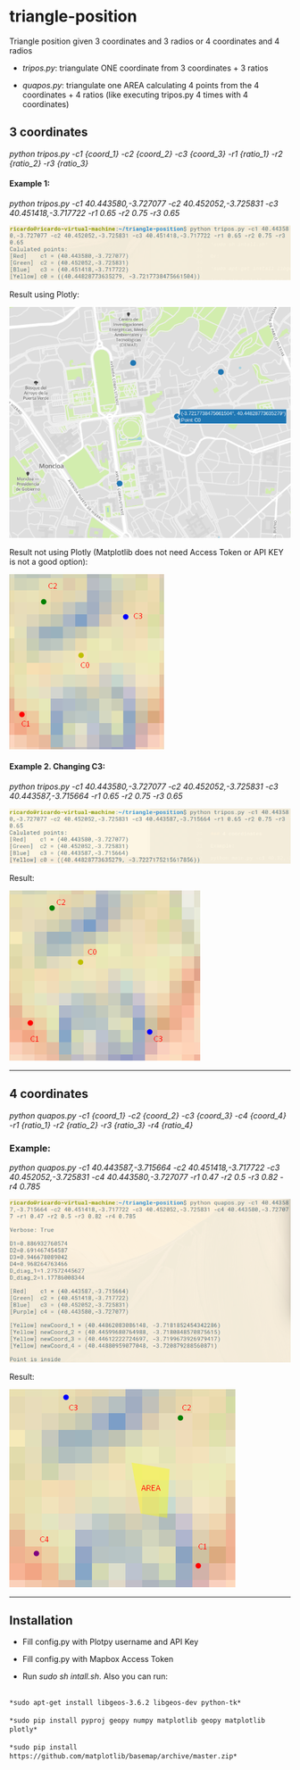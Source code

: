 # triangle-position
Triangle position given 3 coordinates and 3 radios or 4 coordinates and 4 radios

- *tripos.py*: triangulate ONE coordinate from 3 coordinates + 3 ratios

- *quapos.py*: triangulate one AREA calculating 4 points from the 4 coordinates + 4 ratios (like executing tripos.py 4 times with 4 coordinates)


## 3 coordinates

*python tripos.py -c1 {coord_1} -c2 {coord_2} -c3 {coord_3} -r1 {ratio_1} -r2 {ratio_2} -r3 {ratio_3}*

#### Example 1:

*python tripos.py -c1 40.443580,-3.727077 -c2 40.452052,-3.725831 -c3 40.451418,-3.717722 -r1 0.65 -r2 0.75 -r3 0.65*

![Screenshot](images/tri2.png)

Result using Plotly:

![Screenshot](images/tri5.png)

Result not using Plotly (Matplotlib does not need Access Token or API KEY is not a good option):

![Screenshot](images/tri1.png)

#### Example 2. Changing C3:

*python tripos.py -c1 40.443580,-3.727077 -c2 40.452052,-3.725831 -c3 40.443587,-3.715664 -r1 0.65 -r2 0.75 -r3 0.65*

![Screenshot](images/tri4.png)

Result:

![Screenshot](images/tri3.png)

--------------------------------------------

## 4 coordinates
*python quapos.py -c1 {coord_1} -c2 {coord_2} -c3 {coord_3} -c4 {coord_4} -r1 {ratio_1} -r2 {ratio_2} -r3 {ratio_3} -r4 {ratio_4}*

### Example:

*python quapos.py -c1 40.443587,-3.715664 -c2 40.451418,-3.717722 -c3 40.452052,-3.725831 -c4 40.443580,-3.727077 -r1 0.47 -r2 0.5 -r3 0.82 -r4 0.785*

![Screenshot](images/quatri2.png)

Result:

![Screenshot](images/quatri1.png)

--------------------------------------------

## Installation

- Fill config.py with Plotpy username and API Key

- Fill config.py with Mapbox Access Token

- Run *sudo sh intall.sh*. Also you can run:

``` 

*sudo apt-get install libgeos-3.6.2 libgeos-dev python-tk*

*sudo pip install pyproj geopy numpy matplotlib geopy matplotlib plotly*

*sudo pip install https://github.com/matplotlib/basemap/archive/master.zip*

``` 
